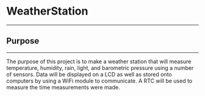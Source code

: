 # WeatherStation
---
## Purpose
---
The purpose of this project is to make a weather station that will measure temperature, humidity, rain, light, and barometric pressure using a number of sensors. Data will be displayed on a LCD as well as stored onto computers
by using a WiFi module to communicate. A RTC will be used to measure the time measurements were made.
